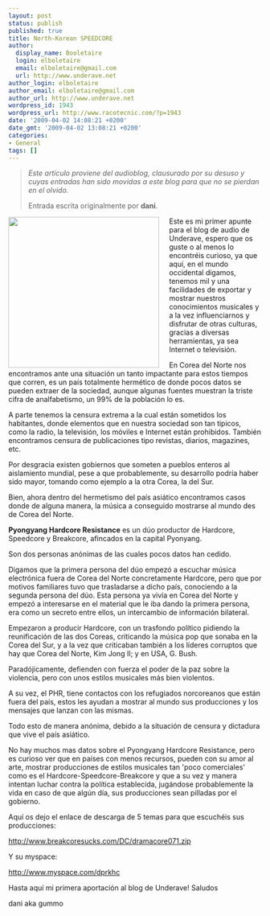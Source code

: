 ```yaml
---
layout: post
status: publish
published: true
title: North-Korean SPEEDCORE
author:
  display_name: Booletaire
  login: elboletaire
  email: elboletaire@gmail.com
  url: http://www.underave.net
author_login: elboletaire
author_email: elboletaire@gmail.com
author_url: http://www.underave.net
wordpress_id: 1943
wordpress_url: http://www.racotecnic.com/?p=1943
date: '2009-04-02 14:08:21 +0200'
date_gmt: '2009-04-02 13:08:21 +0200'
categories:
- General
tags: []
---
```

<blockquote><em>Este artículo proviene del audioblog, clausurado por su desuso y cuyas entradas han sido movidas a este blog para que no se pierdan en el olvido.</em></p>
<p>Entrada escrita originalmente por <strong>dani</strong>.</p></blockquote>
<p><a href="http://www.racotecnic.com/wp-content/uploads/2011/07/pyongyang-hardcore-resistance-corea.jpg"><img class="alignnone size-full wp-image-1944" style="float: left; margin-right: 20px;" title="pyongyang-hardcore-resistance-corea" src="http://www.racotecnic.com/wp-content/uploads/2011/07/pyongyang-hardcore-resistance-corea.jpg" alt="" width="300" height="300" /></a>Este es mi primer apunte para el blog de audio de Underave, espero que os guste o al menos lo encontréis curioso, ya que aquí, en el mundo occidental digamos, tenemos mil y una facilidades de exportar y mostrar nuestros conocimientos musicales y a la vez influenciarnos y disfrutar de otras culturas, gracias a diversas herramientas, ya sea Internet o televisión.</p>
<p>En Corea del Norte nos encontramos ante una situación un tanto impactante para estos tiempos que corren, es un país totalmente hermético de donde pocos datos se pueden extraer de la sociedad, aunque algunas fuentes muestran la triste cifra de analfabetismo, un 99% de la población lo es.</p>
<p>A parte tenemos la censura extrema a la cual están sometidos los habitantes, donde elementos que en nuestra sociedad son tan tipicos, como la radio, la televisión, los móviles e Internet están prohibidos. También encontramos censura de publicaciones tipo revistas, diarios, magazines, etc.</p>
<p>Por desgracia existen gobiernos que someten a pueblos enteros al aislamiento mundial, pese a que probablemente, su desarrollo podría haber sido mayor, tomando como ejemplo a la otra Corea, la del Sur.</p>
<p>Bien, ahora dentro del hermetismo del país asiático encontramos casos donde de alguna manera, la música a conseguido mostrarse al mundo des de Corea del Norte.</p>
<p><strong>Pyongyang Hardcore Resistance</strong> es un dúo productor de Hardcore, Speedcore y Breakcore, afincados en la capital Pyonyang.</p>
<p>Son dos personas anónimas de las cuales pocos datos han cedido.</p>
<p>Digamos que la primera persona del dúo empezó a escuchar música electrónica fuera de Corea del Norte concretamente Hardcore, pero que por motivos familiares tuvo que trasladarse a dicho país, conociendo a la segunda persona del dúo. Esta persona ya vivía en Corea del Norte y empezó a interesarse en el material que le iba dando la primera persona, era como un secreto entre ellos, un intercambio de información bilateral.</p>
<p>Empezaron a producir Hardcore, con un trasfondo político pidiendo la reunificación de las dos Coreas, criticando la música pop que sonaba en la Corea del Sur, y a la vez que criticaban también a los líderes corruptos que hay que Corea del Norte, Kim Jong II; y en USA, G. Bush.</p>
<p>Paradójicamente, defienden con fuerza el poder de la paz sobre la violencia, pero con unos estilos musicales más bien violentos.</p>
<p>A su vez, el PHR, tiene contactos con los refugiados norcoreanos que están fuera del país, estos les ayudan a mostrar al mundo sus producciones y los mensajes que lanzan con las mismas.</p>
<p>Todo esto de manera anónima, debido a la situación de censura y dictadura que vive el país asiático.</p>
<p>No hay muchos mas datos sobre el Pyongyang Hardcore Resistance, pero es curioso ver que en países con menos recursos, pueden con su amor al arte, mostrar producciones de estilos musicales tan 'poco comerciales' como es el Hardcore-Speedcore-Breakcore y que a su vez y manera intentan luchar contra la política establecida, jugándose probablemente la vida en caso de que algún día, sus producciones sean pilladas por el gobierno.</p>
<p>Aquí os dejo el enlace de descarga de 5 temas para que escuchéis sus producciones:</p>
<p><a href="http://www.breakcoresucks.com/DC/dramacore071.zip" target="_blank">http://www.breakcoresucks.com/DC/dramacore071.zip</a></p>
<p>Y su myspace:</p>
<p><a href="http://www.myspace.com/dprkhc" target="_blank">http://www.myspace.com/dprkhc</a></p>
<p>Hasta aquí mi primera aportación al blog de Underave! Saludos</p>
<p>dani aka gummo</p>
